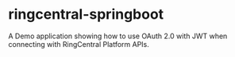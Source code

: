 # ringcentral-springboot
A Demo application showing how to use OAuth 2.0 with JWT when connecting with RingCentral Platform APIs.
